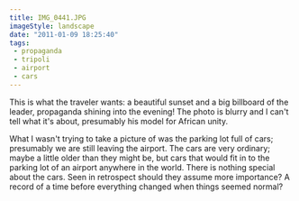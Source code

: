 ```yaml
---
title: IMG_0441.JPG
imageStyle: landscape
date: "2011-01-09 18:25:40"
tags: 
 - propaganda
 - tripoli
 - airport
 - cars
---
```


This is what the traveler wants: a beautiful sunset and a big billboard of the leader, propaganda shining into the evening! The photo is blurry and I can't tell what it's about, presumably his model for African unity. 

What I wasn't trying to take a picture of was the parking lot full of cars; presumably we are still leaving the airport. The cars are very ordinary; maybe a little older than they might be, but cars that would fit in to the parking lot of an airport anywhere in the world. There is nothing special about the cars. Seen in retrospect should they assume more importance? A record of a time before everything changed when things seemed normal?